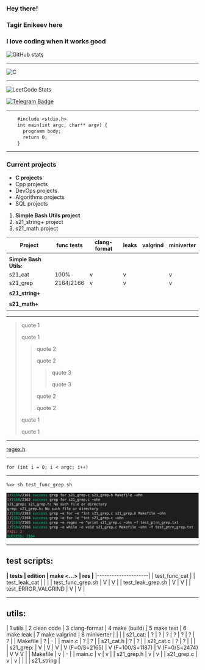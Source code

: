 <!--### Hi there 👋-->

<!--
**enikeevtg/enikeevtg** is a ✨ _special_ ✨ repository because its `README.md` (this file) appears on your GitHub profile.

Here are some ideas to get you started:

- 🔭 I’m currently working on ...
- 🌱 I’m currently learning ...
- 👯 I’m looking to collaborate on ...
- 🤔 I’m looking for help with ...
- 💬 Ask me about ...
- 📫 How to reach me: ...
- 😄 Pronouns: ...
- ⚡ Fun fact: ...
-->

### Hey there!
### Tagir Enikeev here
  
### I love coding when it works good

![GitHub stats](https://github-readme-stats.vercel.app/api?username=enikeevtg&show_icons=true&hide=contribs,prs&cache_seconds=86400&theme=darcula)
***
![C](https://img.shields.io/badge/-1E7775?style=for-the-badge&logo=C&logoColor=6296CC)
***
![LeetCode Stats](https://leetcard.jacoblin.cool/TagirEnikeev?theme=light)

[![Telegram Badge](https://img.shields.io/badge/-Telegram-blue?style=flat-square&logo=Telegram&logoColor=white&link=https://t.me/enikeev_tg)](https://t.me/enikeev_tg)
***
        #include <stdio.h>
        int main(int argc, char** argv) {
          programm body;
          return 0;
        }
***
### Current projects
* __C projects__
* Cpp projects
* DevOps projects
* Algorithms projects
* SQL projects

1. __Simple Bash Utils project__
5. s21_string+ project
8. s21_math project

| Project | func tests | clang-format | leaks | valgrind | miniverter |
|---------|------------|--------------|-------|----------|------------|
| |
| **Simple Bash Utils:** |
| s21_cat | 100% | v | v |  | v |
| s21_grep | 2164/2166 | v | v |   | v |
| |
| **s21_string+** |
| |
| **s21_math+** |
| |
***
> quote 1
>
> quote 1
>
>> quote 2
>>
>> quote 2
>>>
>>> quote 3
>>>
>>> quote 3
>>
>> quote 2
>>
>> quote 2
>
> quote 1
>
> quote 1

***
[regex.h](https://ru.manpages.org/regfree/3 "rus manual for regex.h library")
***
``for (int i = 0; i < argc; i++)``
***
`%>> sh test_func_grep.sh`

![test results sreenshot](test_results.png)
***

## test scripts:

**| **tests**           |  edition | make <...> | res |**
|---------------------|
| test_func_cat       |
| test_leak_cat       |
|                     |
| test_func_grep.sh   |   V   |   V   |
| test_leak_grep.sh   |   V   |   V   |
| test_ERROR_VALGRIND |   V   |   V   |

***

## utils:

| 1 utils  | 2 clean code | 3 clang-format | 4 make (build) | 5 make test  | 6 make leak  | 7 make valgrind | 8 miniverter |
| |
| s21_cat:   |      ?       |        ?       |        ?       |      ?       |      ?       |        ?        |       ?      |
| Makefile   |      ?       |        -       |
| main.c     |      ?       |        ?       |
| s21_cat.h  |      ?       |        ?       |
| s21_cat.c  |      ?       |        ?       |
| |
| s21_grep:  |      V       |        V       |        V       |  V (F=0/S=2165)  |  V (F=100/S=1187)  | V (F=0/S=2474) |   V V V   |
| Makefile   |      v       |        -       |
| main.c     |      v       |        v       |
| s21_grep.h |      v       |        v       |
| s21_grep.c |      v       |        v       |
| |
| s21_string |

